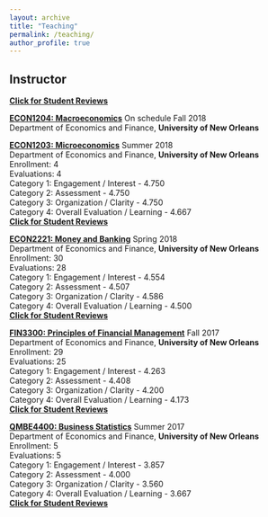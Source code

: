 ```yaml
---
layout: archive
title: "Teaching"
permalink: /teaching/
author_profile: true
---
```

## Instructor

<b>[Click for Student Reviews](/files/studentcomment.pdf)</b>

<b>[ECON1204: Macroeconomics](http://www.uno.edu/registrar/catalog/1617catalog/courses-of-instruction/ECON.aspx)</b> On schedule Fall 2018<br>
Department of Economics and Finance, <b>University of New Orleans</b><br>

<b>[ECON1203: Microeconomics](http://www.uno.edu/registrar/catalog/1617catalog/courses-of-instruction/ECON.aspx)</b> Summer 2018<br>
Department of Economics and Finance, <b>University of New Orleans</b><br>
Enrollment: 4<br>
Evaluations: 4<br>
Category 1: Engagement / Interest - 4.750<br>
Category 2: Assessment - 4.750<br>
Category 3: Organization / Clarity - 4.750<br>
Category 4: Overall Evaluation / Learning - 4.667<br>
<b>[Click for Student Reviews](/files/econ1203.pdf)</b>


<b>[ECON2221: Money and Banking](http://www.uno.edu/registrar/catalog/1617catalog/courses-of-instruction/ECON.aspx)</b> Spring 2018<br>
Department of Economics and Finance, <b>University of New Orleans</b><br>
Enrollment: 30<br>
Evaluations: 28<br>
Category 1: Engagement / Interest - 4.554<br>
Category 2: Assessment - 4.507<br>
Category 3: Organization / Clarity - 4.586<br>
Category 4: Overall Evaluation / Learning - 4.500<br>
<b>[Click for Student Reviews](/files/econ2221.pdf)</b>

<b>[FIN3300: Principles of Financial Management](http://www.uno.edu/registrar/catalog/1617catalog/courses-of-instruction/FIN.aspx)</b> Fall 2017<br>
Department of Economics and Finance, <b>University of New Orleans</b><br>
Enrollment: 29<br>
Evaluations: 25<br>
Category 1: Engagement / Interest - 4.263<br>
Category 2: Assessment - 4.408<br>
Category 3: Organization / Clarity - 4.200<br>
Category 4: Overall Evaluation / Learning - 4.173<br>
<b>[Click for Student Reviews](/files/fin3300.pdf)</b>

<b>[QMBE4400: Business Statistics](http://www.uno.edu/registrar/catalog/1617catalog/courses-of-instruction/QMBE.aspx)</b> Summer 2017<br>
Department of Economics and Finance, <b>University of New Orleans</b><br>
Enrollment: 5<br>
Evaluations: 5<br>
Category 1: Engagement / Interest - 3.857<br>
Category 2: Assessment - 4.000<br>
Category 3: Organization / Clarity - 3.560<br>
Category 4: Overall Evaluation / Learning - 3.667<br>
<b>[Click for Student Reviews](/files/qmbe4400.pdf)</b>
